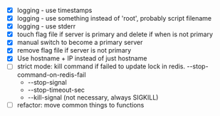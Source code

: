* [x] logging - use timestamps
* [x] logging - use something instead of 'root', probably script filename
* [x] logging - use stderr
* [x] touch flag file if server is primary and delete if when is not primary
* [x] manual switch to become a primary server
* [x] remove flag file if server is not primary
* [x] Use hostname + IP instead of just hostname
* [ ] strict mode: kill command if failed to update lock in redis. --stop-command-on-redis-fail
  * --stop-signal
  * --stop-timeout-sec
  * --kill-signal (not necessary, always SIGKILL)
* [ ] refactor: move common things to functions
